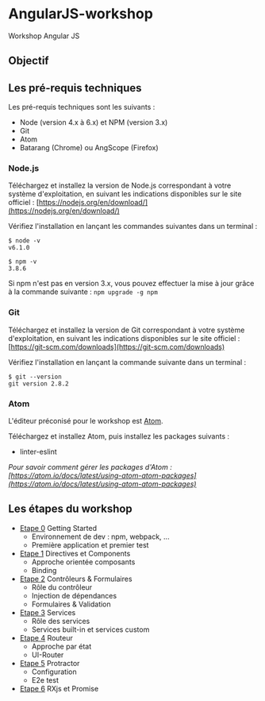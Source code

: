 # AngularJS-workshop
Workshop Angular JS

## Objectif

## Les pré-requis techniques

Les pré-requis techniques sont les suivants :

* Node (version 4.x à 6.x) et NPM (version 3.x)
* Git
* Atom
* Batarang (Chrome) ou AngScope (Firefox)

### Node.js

Téléchargez et installez la version de Node.js correspondant à votre système d'exploitation, en suivant les indications disponibles sur le site officiel : [https://nodejs.org/en/download/](https://nodejs.org/en/download/)  

Vérifiez l'installation en lançant les commandes suivantes dans un terminal :

```
$ node -v
v6.1.0

$ npm -v
3.8.6
```

Si npm n'est pas en version 3.x, vous pouvez effectuer la mise à jour grâce à la commande suivante : `npm upgrade -g npm`

### Git

Téléchargez et installez la version de Git correspondant à votre système d'exploitation, en suivant les indications disponibles sur le site officiel : [https://git-scm.com/downloads](https://git-scm.com/downloads)  

Vérifiez l'installation en lançant la commande suivante dans un terminal :

```
$ git --version
git version 2.8.2
```

### Atom

L'éditeur préconisé pour le workshop est [Atom](https://atom.io).

Téléchargez et installez Atom, puis installez les packages suivants :

* linter-eslint

*Pour savoir comment gérer les packages d'Atom : [https://atom.io/docs/latest/using-atom-atom-packages](https://atom.io/docs/latest/using-atom-atom-packages)*

## Les étapes du workshop


* [Etape 0](/step-0) Getting Started
  * Environnement de dev : npm, webpack, ...
  * Première application et premier test
* [Etape 1](/step-1) Directives et Components
  * Approche orientée composants
  * Binding
* [Etape 2](/step-2) Contrôleurs & Formulaires
  * Rôle du contrôleur
  * Injection de dépendances
  * Formulaires & Validation
* [Etape 3](/step-3) Services
  * Rôle des services
  * Services built-in et services custom
* [Etape 4](/step-4) Routeur
  * Approche par état
  * UI-Router
* [Etape 5](/step-5) Protractor
  * Configuration
  * E2e test
* [Etape 6](/step-6) RXjs et Promise
